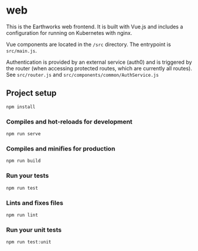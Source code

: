 # web

This is the Earthworks web frontend. It is built with Vue.js and includes a configuration for running on Kubernetes with nginx.

Vue components are located in the `/src` directory. The entrypoint is `src/main.js`.

Authentication is provided by an external service (auth0) and is triggered by the router (when accessing protected routes, which are currently all routes). See `src/router.js` and `src/components/common/AuthService.js`

## Project setup
```
npm install
```

### Compiles and hot-reloads for development
```
npm run serve
```

### Compiles and minifies for production
```
npm run build
```

### Run your tests
```
npm run test
```

### Lints and fixes files
```
npm run lint
```

### Run your unit tests
```
npm run test:unit
```


